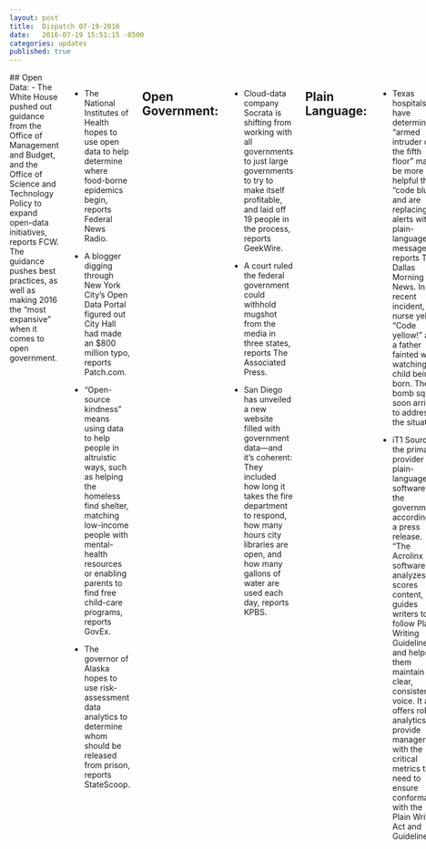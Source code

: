 ```yaml
---
layout: post
title:  Dispatch 07-19-2016
date:   2016-07-19 15:51:15 -0500
categories: updates
published: true
---
```

<div class="row">
<div class="small-12 medium-11 medium-centered columns" markdown="1">
## Open Data:
- The White House pushed out guidance from the Office of Management and Budget, and the Office of Science and Technology Policy to expand open-data initiatives, reports FCW. The guidance pushes best practices, as well as making 2016 the “most expansive” when it comes to open government.

- The National Institutes of Health hopes to use open data to help determine where food-borne epidemics begin, reports Federal News Radio.

- A blogger digging through New York City’s Open Data Portal figured out City Hall had made an $800 million typo, reports Patch.com. 

- “Open-source kindness” means using data to help people in altruistic ways, such as helping the homeless find shelter, matching low-income people with mental-health resources or enabling parents to find free child-care programs, reports GovEx. 

- The governor of Alaska hopes to use risk-assessment data analytics to determine whom should be released from prison, reports StateScoop.

## Open Government:
- Cloud-data company Socrata is shifting from working with all governments to just large governments to try to make itself profitable, and laid off 19 people in the process, reports GeekWire.

- A court ruled the federal government could withhold mugshot from the media in three states, reports The Associated Press. 

- San Diego has unveiled a new website filled with government data—and it’s coherent: They included how long it takes the fire department to respond, how many hours city libraries are open, and how many gallons of water are used each day, reports KPBS.

## Plain Language:
- Texas hospitals have determined “armed intruder on the fifth floor” may be more helpful than “code blue,” and are replacing alerts with plain-language messages, reports The Dallas Morning News. In a recent incident, a nurse yelled, “Code yellow!” after a father fainted while watching his child being born. The bomb squad soon arrived to address the situation. 

- iT1 Source is the primary provider of plain-language software for the government, according to a press release.  “The Acrolinx software analyzes and scores content, guides writers to follow Plain Writing Guidelines, and helps them maintain one clear, consistent voice. It also offers robust analytics to provide managers with the critical metrics they need to ensure conformance with the Plain Writing Act and Guidelines.”

## Tech Politics:
- Several tech gurus, including the co-founder of Slack, chair of Expedia and co-founder of Facebook, have written an open letter to presidential candidate Donald Trump saying, “Trump would be a disaster for innovation.” They argue that diversity is strength, and that open ideas create innovation. 

## Tech Contracts:
- 18F’s ability to hire tech companies quickly through a blanket purchasing agreement has other companies complaining of a lack of transparency, outreach and fairness in contracting gigs, reports Government Technology. 

- And government insiders complain 18F’s contracting processes disrupt traditional procedures, reports Government Technology. 

## Geek Love:
- An artist is using data to tell stories in unusual ways, reports KCET.

- Scientists are using “animal selfies” (they’re better at it than humans are) to determine the biodiversity of ecosystems, reports PLOS. Open data then allows researchers to determine how best to protect those environments. 

- George Orwell believed plain language—and also language that is not “ugly”--could also help politics, and he offered tips on how to avoid tired metaphors, verbal false limbs and pretentious diction. Also, he hated “utilize.” 

## Vet Love:
- Vets are protesting “Orange is the New Black” after the show depicted recently returned combat Vets as inhumane guards in the series, reports The Christian Science Monitor. 

</div>
</div>
